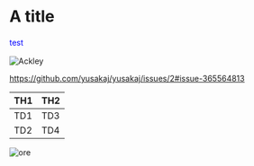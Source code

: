 # A title

<html>
<body>
<p style="color:blue; line-height:1.5;">test</p>
  
![Ackley](https://user-images.githubusercontent.com/43025024/45472247-9cd09100-b76e-11e8-9e97-4fbfc95269df.png)

https://github.com/yusakaj/yusakaj/issues/2#issue-365564813

| TH1 | TH2 |
----|---- 
| TD1 | TD3 |
| TD2 | TD4 |

![ore](https://user-images.githubusercontent.com/43025024/46305066-4a56f780-c5eb-11e8-9079-6b149cd69cb3.jpg)
